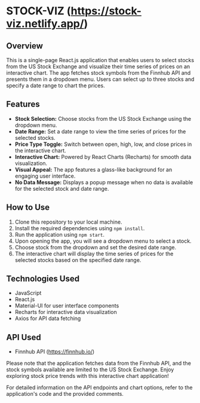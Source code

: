 # STOCK-VIZ (https://stock-viz.netlify.app/)

## Overview

This is a single-page React.js application that enables users to select stocks from the US Stock Exchange and visualize their time series of prices on an interactive chart. The app fetches stock symbols from the Finnhub API and presents them in a dropdown menu. Users can select up to three stocks and specify a date range to chart the prices.

## Features

- **Stock Selection:** Choose stocks from the US Stock Exchange using the dropdown menu.
- **Date Range:** Set a date range to view the time series of prices for the selected stocks.
- **Price Type Toggle:** Switch between open, high, low, and close prices in the interactive chart.
- **Interactive Chart:** Powered by React Charts (Recharts) for smooth data visualization.
- **Visual Appeal:** The app features a glass-like background for an engaging user interface.
- **No Data Message:** Displays a popup message when no data is available for the selected stock and date range.

## How to Use

1. Clone this repository to your local machine.
2. Install the required dependencies using `npm install`.
3. Run the application using `npm start`.
4. Upon opening the app, you will see a dropdown menu to select a stock.
5. Choose stock from the dropdown and set the desired date range.
6. The interactive chart will display the time series of prices for the selected stocks based on the specified date range.

## Technologies Used

- JavaScript
- React.js
- Material-UI for user interface components
- Recharts for interactive data visualization
- Axios for API data fetching

## API Used

- Finnhub API (https://finnhub.io/)

Please note that the application fetches data from the Finnhub API, and the stock symbols available are limited to the US Stock Exchange. Enjoy exploring stock price trends with this interactive chart application!

For detailed information on the API endpoints and chart options, refer to the application's code and the provided comments.
